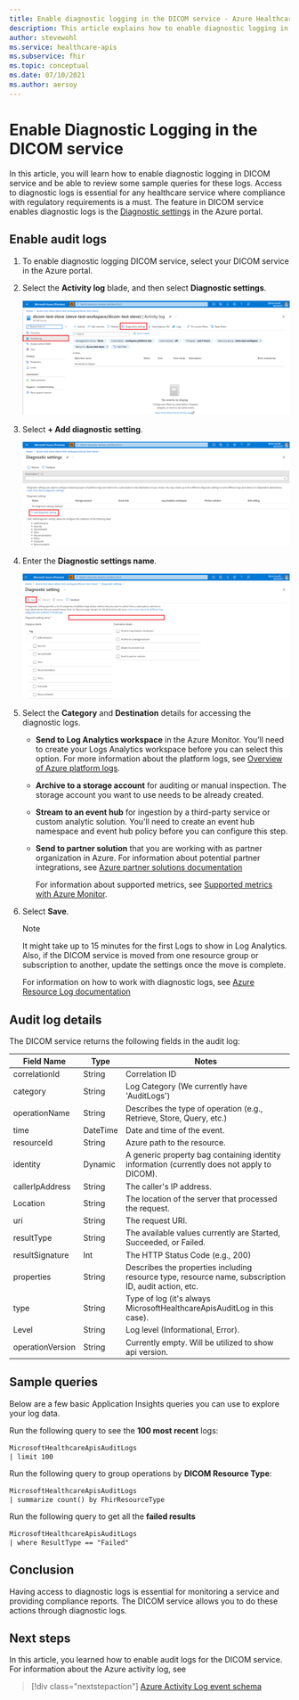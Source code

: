 ```yaml
---
title: Enable diagnostic logging in the DICOM service - Azure Healthcare APIs
description: This article explains how to enable diagnostic logging in the DICOM service.
author: stevewohl
ms.service: healthcare-apis
ms.subservice: fhir
ms.topic: conceptual
ms.date: 07/10/2021
ms.author: aersoy
---
```


# Enable Diagnostic Logging in the DICOM service

In this article, you will learn how to enable diagnostic logging in DICOM service and be able to review some sample queries for these logs. Access to diagnostic logs is essential for any healthcare service where compliance with regulatory requirements is a must. The feature in DICOM service enables diagnostic logs is the [Diagnostic settings](../../azure-monitor/essentials/diagnostic-settings.md) in the Azure portal. 

## Enable audit logs

1. To enable diagnostic logging DICOM service, select your DICOM service in the Azure portal.
2. Select the **Activity log** blade, and then select **Diagnostic settings**.

   [ ![Azure activity log.](media/dicom-activity-log.png) ](media/dicom-activity-log.png#lightbox)

3. Select **+ Add diagnostic setting**.

   [ ![Add Diagnostic settings.](media/add-diagnostic-settings.png) ](media/add-diagnostic-settings.png#lightbox)

4. Enter the **Diagnostic settings name**.

   [ ![Configure Diagnostic settings.](media/configure-diagnostic-settings.png) ](media/configure-diagnostic-settings.png#lightbox)

5. Select the **Category** and **Destination** details for accessing the diagnostic logs.

   * **Send to Log Analytics workspace** in the Azure Monitor. You’ll need to create your Logs Analytics workspace before you can select this option. For more information about the platform logs, see [Overview of Azure platform logs](../../azure-monitor/essentials/platform-logs-overview.md).
   * **Archive to a storage account** for auditing or manual inspection. The storage account you want to use needs to be already created.
   * **Stream to an event hub** for ingestion by a third-party service or custom analytic solution. You’ll need to create an event hub namespace and event hub policy before you can configure this step.
   * **Send to partner solution** that you are working with as partner organization in Azure. For information about potential partner integrations, see [Azure partner solutions documentation](../../partner-solutions/overview.md)

     For information about supported metrics, see [Supported metrics with Azure Monitor](.././../azure-monitor/essentials/metrics-supported.md).

6. Select **Save**.


   > [!Note] 
   > It might take up to 15 minutes for the first Logs to show in Log Analytics. Also, if the DICOM service is moved from one resource group or subscription to another, update the settings once the move is complete. 
 
   For information on how to work with diagnostic logs, see [Azure Resource Log documentation](../../azure-monitor/essentials/platform-logs-overview.md)

## Audit log details

The DICOM service returns the following fields in the audit log: 

|Field Name  |Type  |Notes  |
|---------|---------|---------|
|correlationId|String|Correlation ID
|category|String|Log Category (We currently have 'AuditLogs') 
|operationName|String|Describes the type of operation (e.g., Retrieve, Store, Query, etc.) 
|time|DateTime|Date and time of the event. 
|resourceId|String| Azure path to the resource.
|identity|Dynamic|A generic property bag containing identity information (currently does not apply to DICOM).
|callerIpAddress|String|The caller's IP address.
|Location|String|The location of the server that processed the request.
|uri|String|The request URI.
|resultType|String| The available values currently are Started, Succeeded, or Failed.
|resultSignature|Int|The HTTP Status Code (e.g., 200)
|properties|String|Describes the properties including resource type, resource name, subscription ID, audit action, etc.
|type|String|Type of log (it's always MicrosoftHealthcareApisAuditLog in this case).
|Level|String|Log level (Informational, Error).
|operationVersion|String| Currently empty. Will be utilized to show api version.


## Sample queries

Below are a few basic Application Insights queries you can use to explore your log data.

Run the following query to see the **100 most recent** logs:

```Application Insights
MicrosoftHealthcareApisAuditLogs
| limit 100
```

Run the following query to group operations by **DICOM Resource Type**:

```Application Insights
MicrosoftHealthcareApisAuditLogs 
| summarize count() by FhirResourceType
```

Run the following query to get all the **failed results**

```Application Insights
MicrosoftHealthcareApisAuditLogs 
| where ResultType == "Failed" 
```

## Conclusion

Having access to diagnostic logs is essential for monitoring a service and providing compliance reports. The DICOM service allows you to do these actions through diagnostic logs. 

## Next steps
In this article, you learned how to enable audit logs for the DICOM service. For information about the Azure activity log, see
 
>[!div class="nextstepaction"]
>[Azure Activity Log event schema](.././../azure-monitor/essentials/activity-log-schema.md)

